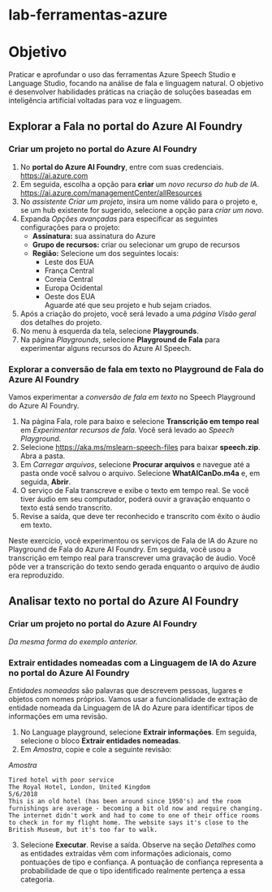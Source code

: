 # lab-ferramentas-azure

# Objetivo

Praticar e aprofundar o uso das ferramentas Azure Speech Studio e Language Studio, focando na análise de fala e linguagem natural. 
O objetivo é desenvolver habilidades práticas na criação de soluções baseadas em inteligência artificial voltadas para voz e linguagem. 

## Explorar a Fala no portal do Azure AI Foundry

### Criar um projeto no portal do Azure AI Foundry

1. No **portal do Azure AI Foundry**, entre com suas credenciais. 
	https://ai.azure.com
2. Em seguida, escolha a opção para **criar** um *novo recurso do hub de IA*.
	https://ai.azure.com/managementCenter/allResources
4. No *assistente Criar um projeto*, insira um nome válido para o projeto e, se um hub existente for sugerido, selecione a opção para *criar um novo*.
5. Expanda *Opções avançadas* para especificar as seguintes configurações para o projeto:
   * **Assinatura:** sua assinatura do Azure
   * **Grupo de recursos:** criar ou selecionar um grupo de recursos
   * **Região:** Selecione um dos seguintes locais:
      - Leste dos EUA
      - França Central
      - Coreia Central
      - Europa Ocidental
      - Oeste dos EUA<br>
Aguarde até que seu projeto e hub sejam criados.
6. Após a criação do projeto, você será levado a uma *página Visão geral* dos detalhes do projeto.
7. No menu à esquerda da tela, selecione **Playgrounds**.
8. Na página *Playgrounds*, selecione **Playground de Fala** para experimentar alguns recursos do Azure AI Speech.

### Explorar a conversão de fala em texto no Playground de Fala do Azure AI Foundry

Vamos experimentar a *conversão de fala em texto* no Speech Playground do Azure AI Foundry.

1. Na página Fala, role para baixo e selecione **Transcrição em tempo real** em *Experimentar recursos de fala*. Você será levado ao *Speech Playground*.
2. Selecione https://aka.ms/mslearn-speech-files para baixar **speech.zip**. Abra a pasta.
3. Em *Carregar arquivos*, selecione **Procurar arquivos** e navegue até a pasta onde você salvou o arquivo. Selecione **WhatAICanDo.m4a** e, em seguida, **Abrir**.
4. O serviço de Fala transcreve e exibe o texto em tempo real. Se você tiver áudio em seu computador, poderá ouvir a gravação enquanto o texto está sendo transcrito.
5. Revise a saída, que deve ter reconhecido e transcrito com êxito o áudio em texto.<br>
   
Neste exercício, você experimentou os serviços de Fala de IA do Azure no Playground de Fala do Azure AI Foundry. Em seguida, você usou a transcrição em tempo real para transcrever uma gravação de áudio. Você pôde ver a transcrição do texto sendo gerada enquanto o arquivo de áudio era reproduzido.

## Analisar texto no portal do Azure AI Foundry

### Criar um projeto no portal do Azure AI Foundry
*Da mesma forma do exemplo anterior.*

### Extrair entidades nomeadas com a Linguagem de IA do Azure no portal do Azure AI Foundry

*Entidades nomeadas* são palavras que descrevem pessoas, lugares e objetos com nomes próprios. Vamos usar a funcionalidade de extração de entidade nomeada da Linguagem de IA do Azure para identificar tipos de informações em uma revisão.
1. No Language playground, selecione **Extrair informações**. Em seguida, selecione o bloco **Extrair entidades nomeadas**.
2. Em *Amostra*, copie e cole a seguinte revisão:

*Amostra*
```
Tired hotel with poor service
The Royal Hotel, London, United Kingdom
5/6/2018
This is an old hotel (has been around since 1950's) and the room furnishings are average - becoming a bit old now and require changing. The internet didn't work and had to come to one of their office rooms to check in for my flight home. The website says it's close to the British Museum, but it's too far to walk.
```

3. Selecione **Executar**. Revise a saída. Observe na seção *Detalhes* como as entidades extraídas vêm com informações adicionais, como pontuações de tipo e confiança. A pontuação de confiança representa a probabilidade de que o tipo identificado realmente pertença a essa categoria.
